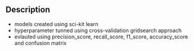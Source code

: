 ## Description

- models created using sci-kit learn
- hyperparameter tunned using cross-validation gridsearch approach 
- evlauted using precision_score, recall_score, f1_score, accuracy_score and confusion matrix 
